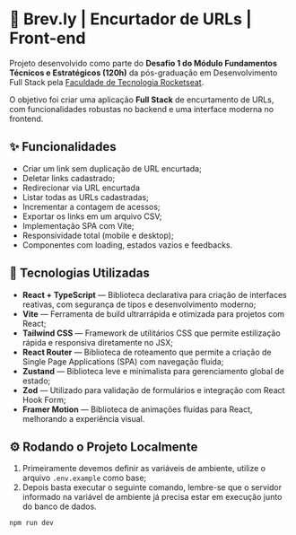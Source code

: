 # 🧩 Brev.ly | Encurtador de URLs | Front-end
Projeto desenvolvido como parte do **Desafio 1 do Módulo Fundamentos Técnicos e Estratégicos (120h)** da pós-graduação em Desenvolvimento Full Stack pela [Faculdade de Tecnologia Rocketseat](https://rocketseat.com.br).

O objetivo foi criar uma aplicação **Full Stack** de encurtamento de URLs, com funcionalidades robustas no backend e uma interface moderna no frontend.

## ✨ Funcionalidades
- Criar um link sem duplicação de URL encurtada;
- Deletar links cadastrado;
- Redirecionar via URL encurtada
- Listar todas as URLs cadastradas;
- Incrementar a contagem de acessos;
- Exportar os links em um arquivo CSV;
- Implementação SPA com Vite;
- Responsividade total (mobile e desktop);
- Componentes com loading, estados vazios e feedbacks.

## 🧱 Tecnologias Utilizadas
- **React + TypeScript** — Biblioteca declarativa para criação de interfaces reativas, com segurança de tipos e desenvolvimento moderno;
- **Vite** — Ferramenta de build ultrarrápida e otimizada para projetos com React;
- **Tailwind CSS** — Framework de utilitários CSS que permite estilização rápida e responsiva diretamente no JSX;
- **React Router** — Biblioteca de roteamento que permite a criação de Single Page Applications (SPA) com navegação fluida;
- **Zustand** — Biblioteca leve e minimalista para gerenciamento global de estado;
- **Zod** — Utilizado para validação de formulários e integração com React Hook Form;
- **Framer Motion** — Biblioteca de animações fluídas para React, melhorando a experiência visual.

## ⚙️ Rodando o Projeto Localmente
1. Primeiramente devemos definir as variáveis de ambiente, utilize o arquivo `.env.example` como base;
2. Depois basta executar o seguinte comando, lembre-se que o servidor informado na variável de ambiente já precisa estar em execução junto do banco de dados.
```bash
npm run dev
```
